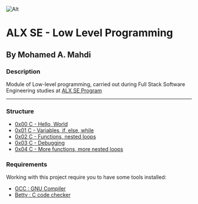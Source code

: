 ![Alt][1]
# ALX SE - Low Level Programming
## By Mohamed A. Mahdi
### Description

Module of Low-level programming, carried out during Full Stack Software Engineering studies at [ALX SE Program](https://www.alxafrica.com/programme_post/full-stack-software-engineer/)


------------------
### Structure
* [0x00 C - Hello, World](https://github.com/Moh-A-Mahdi/alx-low_level_programming/tree/master/0x00-hello_world)
* [0x01 C - Variables, if, else, while](https://github.com/Moh-A-Mahdi/alx-low_level_programming/tree/master/0x01-variables_if_else_while)
* [0x02 C - Functions, nested loops](https://github.com/Moh-A-Mahdi/alx-low_level_programming/tree/master/0x02-functions_nested_loops)
* [0x03 C - Debugging](https://github.com/Moh-A-Mahdi/alx-low_level_programming/tree/master/0x03-debugging)
* [0x04 C - More functions, more nested loops](https://github.com/Moh-A-Mahdi/alx-low_level_programming/tree/master/0x04-more_functions_nested_loops)
### Requirements
     
Working with this project require you to have some tools installed:
* [GCC : GNU Compiler](https://gcc.gnu.org/)
* [Betty : C code checker](https://github.com/holbertonschool/Betty)



[1]:https://www.alxafrica.com/wp-content/uploads/2022/01/header-logo.png
